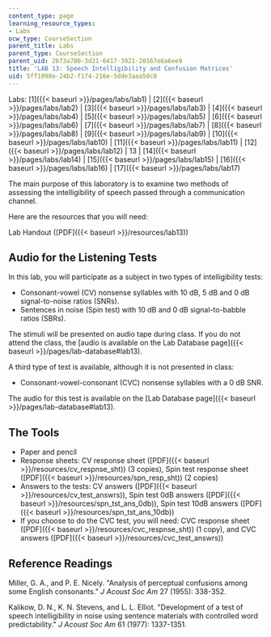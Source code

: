 ```yaml
---
content_type: page
learning_resource_types:
- Labs
ocw_type: CourseSection
parent_title: Labs
parent_type: CourseSection
parent_uid: 2b73a700-3d21-6417-3921-20167e6a6ee9
title: 'LAB 13: Speech Intelligibility and Confusion Matrices'
uid: 5ff1098e-24b2-f174-216e-5dde3aaa5dc0
---
```


Labs: [1]({{< baseurl >}}/pages/labs/lab1) | [2]({{< baseurl >}}/pages/labs/lab2) | [3]({{< baseurl >}}/pages/labs/lab3) | [4]({{< baseurl >}}/pages/labs/lab4) | [5]({{< baseurl >}}/pages/labs/lab5) | [6]({{< baseurl >}}/pages/labs/lab6) | [7]({{< baseurl >}}/pages/labs/lab7) | [8]({{< baseurl >}}/pages/labs/lab8) | [9]({{< baseurl >}}/pages/labs/lab9) | [10]({{< baseurl >}}/pages/labs/lab10) | [11]({{< baseurl >}}/pages/labs/lab11) | [12]({{< baseurl >}}/pages/labs/lab12) | 13 | [14]({{< baseurl >}}/pages/labs/lab14) | [15]({{< baseurl >}}/pages/labs/lab15) | [16]({{< baseurl >}}/pages/labs/lab16) | [17]({{< baseurl >}}/pages/labs/lab17)

The main purpose of this laboratory is to examine two methods of assessing the intelligibility of speech passed through a communication channel.

Here are the resources that you will need:

Lab Handout ([PDF]({{< baseurl >}}/resources/lab13))

Audio for the Listening Tests
-----------------------------

In this lab, you will participate as a subject in two types of intelligibility tests:

*   Consonant-vowel (CV) nonsense syllables with 10 dB, 5 dB and 0 dB signal-to-noise ratios (SNRs).
*   Sentences in noise (Spin test) with 10 dB and 0 dB signal-to-babble ratios (SBRs).

The stimuli will be presented on audio tape during class. If you do not attend the class, the [audio is available on the Lab Database page]({{< baseurl >}}/pages/lab-database#lab13).

A third type of test is available, although it is not presented in class:

*   Consonant-vowel-consonant (CVC) nonsense syllables with a 0 dB SNR.

The audio for this test is available on the [Lab Database page]({{< baseurl >}}/pages/lab-database#lab13).

The Tools
---------

*   Paper and pencil
*   Response sheets: CV response sheet ([PDF]({{< baseurl >}}/resources/cv_respnse_sht)) (3 copies), Spin test response sheet ([PDF]({{< baseurl >}}/resources/spn_resp_sht)) (2 copies)
*   Answers to the tests: CV answers ([PDF]({{< baseurl >}}/resources/cv_test_answrs)), Spin test 0dB answers ([PDF]({{< baseurl >}}/resources/spn_tst_ans_0db)), Spin test 10dB answers ([PDF]({{< baseurl >}}/resources/spn_tst_ans_10db))
*   If you choose to do the CVC test, you will need: CVC response sheet ([PDF]({{< baseurl >}}/resources/cvc_respnse_sht)) (1 copy), and CVC answers ([PDF]({{< baseurl >}}/resources/cvc_test_answrs))

Reference Readings
------------------

Miller, G. A., and P. E. Nicely. "Analysis of perceptual confusions among some English consonants." _J Acoust Soc Am_ 27 (1955): 338-352.

Kalikow, D. N., K. N. Stevens, and L. L. Elliot. "Development of a test of speech intelligibility in noise using sentence materials with controlled word predictability." _J Acoust Soc Am_ 61 (1977): 1337-1351.